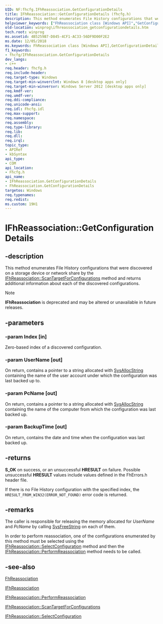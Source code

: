 ```yaml
---
UID: NF:fhcfg.IFhReassociation.GetConfigurationDetails
title: IFhReassociation::GetConfigurationDetails (fhcfg.h)
description: This method enumerates File History configurations that were discovered on a storage device or network share by the IFhReassociation::ScanTargetForConfigurations method and returns additional information about each of the discovered configurations.
helpviewer_keywords: ["FhReassociation class [Windows API]","GetConfigurationDetails method","GetConfigurationDetails","GetConfigurationDetails method [Windows API]","GetConfigurationDetails method [Windows API]","FhReassociation class","GetConfigurationDetails method [Windows API]","IFhReassociation interface","IFhReassociation interface [Windows API]","GetConfigurationDetails method","IFhReassociation.GetConfigurationDetails","IFhReassociation::GetConfigurationDetails","fhcfg/IFhReassociation::GetConfigurationDetails","winprog.ifhreassociation_getconfigurationdetails"]
old-location: winprog\ifhreassociation_getconfigurationdetails.htm
tech.root: winprog
ms.assetid: 4B5259B7-D845-4CF1-AC33-56DF9D00F2E2
ms.date: 12/05/2018
ms.keywords: FhReassociation class [Windows API],GetConfigurationDetails method, GetConfigurationDetails, GetConfigurationDetails method [Windows API], GetConfigurationDetails method [Windows API],FhReassociation class, GetConfigurationDetails method [Windows API],IFhReassociation interface, IFhReassociation interface [Windows API],GetConfigurationDetails method, IFhReassociation.GetConfigurationDetails, IFhReassociation::GetConfigurationDetails, fhcfg/IFhReassociation::GetConfigurationDetails, winprog.ifhreassociation_getconfigurationdetails
f1_keywords:
- fhcfg/IFhReassociation.GetConfigurationDetails
dev_langs:
- c++
req.header: fhcfg.h
req.include-header: 
req.target-type: Windows
req.target-min-winverclnt: Windows 8 [desktop apps only]
req.target-min-winversvr: Windows Server 2012 [desktop apps only]
req.kmdf-ver: 
req.umdf-ver: 
req.ddi-compliance: 
req.unicode-ansi: 
req.idl: Fhcfg.idl
req.max-support: 
req.namespace: 
req.assembly: 
req.type-library: 
req.lib: 
req.dll: 
req.irql: 
topic_type:
- APIRef
- kbSyntax
api_type:
- COM
api_location:
- Fhcfg.h
api_name:
- IFhReassociation.GetConfigurationDetails
- FhReassociation.GetConfigurationDetails
targetos: Windows
req.typenames: 
req.redist: 
ms.custom: 19H1
---
```


# IFhReassociation::GetConfigurationDetails


## -description


This method enumerates File History configurations that were discovered on a storage device or network share by the <a href="https://docs.microsoft.com/windows/desktop/api/fhcfg/nf-fhcfg-ifhreassociation-scantargetforconfigurations">IFhReassociation::ScanTargetForConfigurations</a> method and returns additional information about each of the discovered configurations.

> [!NOTE] 
> **IFhReassociation** is deprecated and may be altered or unavailable in future releases.

## -parameters




### -param Index [in]

Zero-based index of a discovered configuration.


### -param UserName [out]

On return, contains a pointer to a string allocated with <a href="https://docs.microsoft.com/previous-versions/windows/desktop/api/oleauto/nf-oleauto-sysallocstring">SysAllocString</a> containing the name of the user account under which the configuration was last backed up to.


### -param PcName [out]

On return, contains a pointer to a string allocated with <a href="https://docs.microsoft.com/previous-versions/windows/desktop/api/oleauto/nf-oleauto-sysallocstring">SysAllocString</a> containing the name of the computer from which the configuration was last backed up.


### -param BackupTime [out]

On return, contains the date and time when the configuration was last backed up.


## -returns



<b>S_OK</b> on success, or an unsuccessful <b>HRESULT</b> on failure. Possible unsuccessful <b>HRESULT</b> values include values defined in the FhErrors.h header file.

If there is no File History configuration with the specified index, the <code>HRESULT_FROM_WIN32(ERROR_NOT_FOUND)</code> error code is returned.




## -remarks



The caller is responsible for releasing the memory allocated for <i>UserName</i> and <i>PcName</i> by calling <a href="https://docs.microsoft.com/previous-versions/windows/desktop/api/oleauto/nf-oleauto-sysfreestring">SysFreeString</a> on each of them.

In order to perform reassociation, one of the configurations enumerated by this method must be selected using the <a href="https://docs.microsoft.com/windows/desktop/api/fhcfg/nf-fhcfg-ifhreassociation-selectconfiguration">IFhReassociation::SelectConfiguration</a> method and then the <a href="https://docs.microsoft.com/windows/desktop/api/fhcfg/nf-fhcfg-ifhreassociation-performreassociation">IFhReassociation::PerformReassociation</a> method needs to be called.




## -see-also




<a href="https://docs.microsoft.com/windows/desktop/DevNotes/fhreassociation">FhReassociation</a>



<a href="https://docs.microsoft.com/windows/desktop/api/fhcfg/nn-fhcfg-ifhreassociation">IFhReassociation</a>



<a href="https://docs.microsoft.com/windows/desktop/api/fhcfg/nf-fhcfg-ifhreassociation-performreassociation">IFhReassociation::PerformReassociation</a>



<a href="https://docs.microsoft.com/windows/desktop/api/fhcfg/nf-fhcfg-ifhreassociation-scantargetforconfigurations">IFhReassociation::ScanTargetForConfigurations</a>



<a href="https://docs.microsoft.com/windows/desktop/api/fhcfg/nf-fhcfg-ifhreassociation-selectconfiguration">IFhReassociation::SelectConfiguration</a>
 

 

